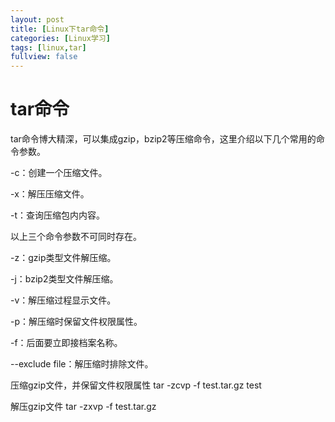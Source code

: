 ```yaml
---
layout: post
title: [Linux下tar命令]
categories: [Linux学习]
tags: [linux,tar]
fullview: false
---
```

# tar命令

tar命令博大精深，可以集成gzip，bzip2等压缩命令，这里介绍以下几个常用的命令参数。

-c：创建一个压缩文件。

-x：解压压缩文件。

-t：查询压缩包内内容。

以上三个命令参数不可同时存在。

-z：gzip类型文件解压缩。

-j：bzip2类型文件解压缩。

-v：解压缩过程显示文件。

-p：解压缩时保留文件权限属性。

-f：后面要立即接档案名称。

--exclude file：解压缩时排除文件。

压缩gzip文件，并保留文件权限属性 tar -zcvp -f test.tar.gz test

解压gzip文件 tar -zxvp -f test.tar.gz
